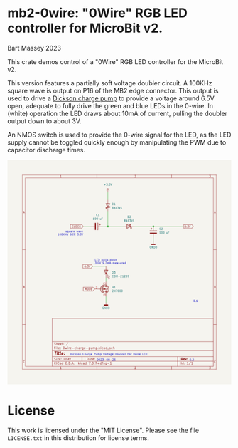 # mb2-0wire: "0Wire" RGB LED controller for MicroBit v2.
Bart Massey 2023

This crate demos control of a "0Wire" RGB LED controller for
the MicroBit v2.

This version features a partially soft voltage doubler
circuit. A 100KHz square wave is output on P16 of the MB2
edge connector. This output is used to drive a [Dickson charge
pump](https://en.wikipedia.org/wiki/Voltage_doubler#Dickson_charge_pump)
to provide a voltage around 6.5V open, adequate to fully
drive the green and blue LEDs in the 0-wire. In (white)
operation the LED draws about 10mA of current, pulling the
doubler output down to about 3V.

An NMOS switch is used to provide the 0-wire signal for
the LED, as the LED supply cannot be toggled quickly enough
by manipulating the PWM due to capacitor discharge times.

![Charge pump circuit](0wire-charge-pump.png)

# License

This work is licensed under the "MIT License". Please see the file
`LICENSE.txt` in this distribution for license terms.
